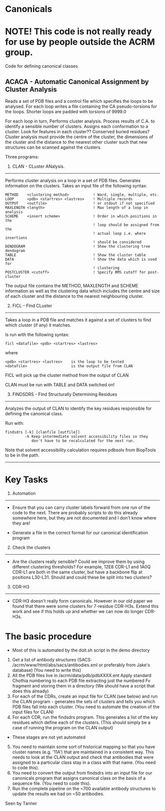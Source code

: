 Canonicals
==========

# NOTE! This code is not really ready for use by people outside the ACRM group.

Code for defining canonical classes

ACACA - Automatic Canonical Assignment by Cluster Analysis
----------------------------------------------------------

Reads a set of PDB files and a control file which specifies the loops to be
analysed. For each loop writes a file containing the CA pseudo-torsions
for the loops. Shorter loops are padded with torsions of 9999.0

For each loop in turn,
Performs cluster analysis.
Process results of C.A. to identify a sensible number of clusters.
Assigns each conformation to a cluster.
Look for features in each cluster?? Conserved buried residues?
Cluster analysis must provide the centre of the cluster, the dimensions of 
the cluster and the distance to the nearest other cluster such that new
structures can be scanned against the clusters.

Three programs:

1) CLAN - CLuster ANalysis.
---------------------------

Performs cluster analysis on a loop in a set of PDB files. Generates
information on the clusters.
Takes an input file of the following syntax:

    METHOD    <clustering method>           ! Ward, single, multiple, etc.
    LOOP      <pdb> <startres> <lastres>    ! Multiple records
    OUTPUT    <outfile>                     ! or stdout if not specified
    MAXLENGTH <length>                      ! Max length of a loop in analysis
    SCHEME    <insert scheme>               ! Order in which positions in the 
                                            ! loop should be assigned from the 
                                            ! actual loop i.e. where insertions 
                                            ! should be considered
    DENDOGRAM                               ! Show the clustering tree dendogram
    TABLE                                   ! Show the cluster table
    DATA                                    ! Show the data which is used for
                                            ! clustering
    POSTCLUSTER <cutoff>                    ! Specify RMS cutoff for post-cluster

The output file contains the METHOD, MAXLENGTH and SCHEME information as
well as the clustering data which includes the centre and size of each
cluster and the distance to the nearest neighbouring cluster.


2) FICL - FInd CLuster
----------------------

Takes a loop in a PDB file and matches it against a set of clusters to
find which cluster (if any) it matches.

Is run with the following syntax:

    ficl <datafile> <pdb> <startres> <lastres>

where

    <pdb> <startres> <lastres>    is the loop to be tested
    <datafile>                    is the output file from CLAN

FICL will pick up the cluster method from the output of CLAN

CLAN must be run with TABLE and DATA switched on!

3) FINDSDRS - Find Structurally Determining Residues
----------------------------------------------------

Analyzes the output of CLAN to identify the key residues responsible for
defining the canonical class.

Run with:

    findsdrs [-k] [clanfile [outfile]]
             -k Keep intermediate solvent accessibility files so they
                don't have to be recalculated for the next run.

Note that solvent accessibility calculation requires pdbsolv from
BiopTools to be in the path.

--------------------------------------------------------------------------

Key Tasks
=========

1. Automation
-------------

- Ensure that you can carry cluster labels forward from one run of the
  code to the next. There are probably scripts to do this already
  somewhere here, but they are not documented and I don't know where
  they are!

- Generate a file in the correct format for our canonical
  identification program

2. Check the clusters
---------------------

- Are the clusters really sensible? Could we improve them by using
  different clustering thresholds? For example, 12E8 CDR-L1 and 1A0Q
  CDR-L1 are both in the same cluster, but have a backbone flip at
  positions L30-L31. Should and could these be split into two
  clusters?

3. CDR-H3
---------

- CDR-H3 doesn't really form canonicals. However in our old paper we
  found that there were some clusters for 7-residue CDR-H3s. Extend
  this work and see if this holds up and whether we can now do longer
  CDR-H3s.




The basic procedure
===================

- Most of this is automated by the doit.sh script in the demo directory

1. Get a list of antibody structures
   (SACS: /acrm/www/html/abs/sacs/antibodies.xml
    or preferably from Jake's database)
   (You need to write this)
2. All the PDB files live in /acrm/data/pdb/pdbXXXX.ent
   Apply standard Chothia numbering to each PDB file
   extracting just the numbered Fv fragment and storing them
   in a directory
   (We should have a script that does this already)
3. For each of the CDRs, create an input file for CLAN (see
   below) and run the CLAN program - generates the sets of
   clusters and tells you which PDB files fall into each cluster.
   (You need to automate the creation of the input files for CLAN)
4. For each CDR, run the findsdrs program. This generates a list
   of the key residues which define each of the clusters.
   (This should simply be a case of running the program on the
   CLAN output)

- These stages are not yet automated

5. You need to maintain some sort of historical mapping so that
   you have cluster names (e.g. '11A') that are maintained in
   a consistent way. This needs to look at the CLAN output and
   check that antibodies that were assigned to a particular class
   stay in a class with that name.
   (You need to code this).
6. You need to convert the output from findsdrs into an input file
   for our canonicals program that assigns canonical class on the
   basis of a sequence file.
   (You need to code this).
7. Run the complete pipeline on the ~700 available antibody structures
   to update the results we had on ~50 antibodies.

Seen by Tanner
